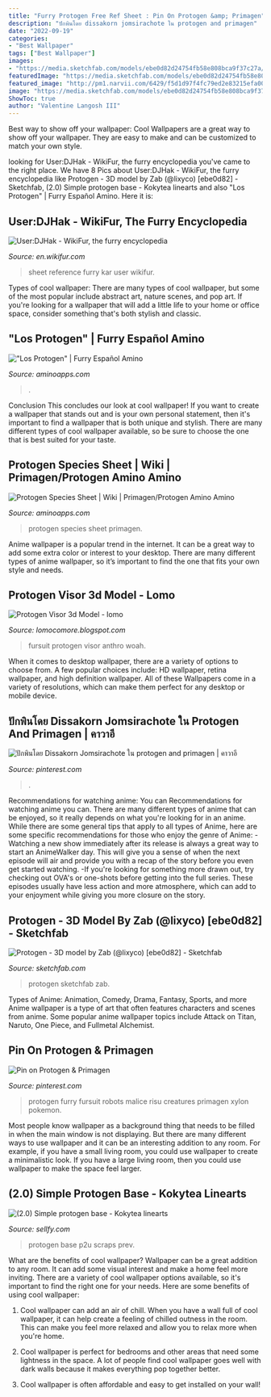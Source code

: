 ```yaml
---
title: "Furry Protogen Free Ref Sheet : Pin On Protogen &amp; Primagen"
description: "ปักพินโดย dissakorn jomsirachote ใน protogen and primagen"
date: "2022-09-19"
categories:
- "Best Wallpaper"
tags: ["Best Wallpaper"]
images:
- "https://media.sketchfab.com/models/ebe0d82d24754fb58e808bca9f37c27a/thumbnails/e34f3c9f91b64923a9cf0321f7fe0bc8/23e9b7e356a248f3ab5ad91fcc8b8c1b.jpeg"
featuredImage: "https://media.sketchfab.com/models/ebe0d82d24754fb58e808bca9f37c27a/thumbnails/e34f3c9f91b64923a9cf0321f7fe0bc8/23e9b7e356a248f3ab5ad91fcc8b8c1b.jpeg"
featured_image: "http://pm1.narvii.com/6429/f5d1d97f4fc79ed2e83215efa003267839f2943e_00.jpg"
image: "https://media.sketchfab.com/models/ebe0d82d24754fb58e808bca9f37c27a/thumbnails/e34f3c9f91b64923a9cf0321f7fe0bc8/23e9b7e356a248f3ab5ad91fcc8b8c1b.jpeg"
ShowToc: true
author: "Valentine Langosh III"
---
```



Best way to show off your wallpaper:
Cool Wallpapers are a great way to show off your wallpaper. They are easy to make and can be customized to match your own style.

	

		
looking for User:DJHak - WikiFur, the furry encyclopedia you've came to the right place. We have 8 Pics about User:DJHak - WikiFur, the furry encyclopedia like Protogen - 3D model by Zab (@lixyco) [ebe0d82] - Sketchfab, (2.0) Simple protogen base - Kokytea linearts and also &quot;Los Protogen&quot; | Furry Español Amino. Here it is:
		
    
## User:DJHak - WikiFur, The Furry Encyclopedia

<img loading=lazy src="https://en.wikifur.com/w/images/thumb/7/7d/Wsrefcopy-1.jpg/800px-Wsrefcopy-1.jpg" onerror="this.onerror=null;this.src='https://tse2.mm.bing.net/th?id=OIP.U7H1qJ8c4mbVUwZbzrLA6QHaFE&amp;pid=15.1';" alt="User:DJHak - WikiFur, the furry encyclopedia">

_Source: en.wikifur.com_

>sheet reference furry kar user wikifur. 

	

Types of cool wallpaper:
There are many types of cool wallpaper, but some of the most popular include abstract art, nature scenes, and pop art. If you're looking for a wallpaper that will add a little life to your home or office space, consider something that's both stylish and classic.

    
## &quot;Los Protogen&quot; | Furry Español Amino

<img loading=lazy src="http://pm1.narvii.com/6462/97705f17fc81331d89a39639c360ae0a36e9717f_00.jpg" onerror="this.onerror=null;this.src='https://tse3.mm.bing.net/th?id=OIP.IqBOF0lVBMqsc77YlIXK7gHaGi&amp;pid=15.1';" alt="&quot;Los Protogen&quot; | Furry Español Amino">

_Source: aminoapps.com_

>. 

	

Conclusion
This concludes our look at cool wallpaper! If you want to create a wallpaper that stands out and is your own personal statement, then it's important to find a wallpaper that is both unique and stylish. There are many different types of cool wallpaper available, so be sure to choose the one that is best suited for your taste.

    
## Protogen Species Sheet | Wiki | Primagen/Protogen Amino Amino

<img loading=lazy src="http://pm1.narvii.com/6429/f5d1d97f4fc79ed2e83215efa003267839f2943e_00.jpg" onerror="this.onerror=null;this.src='https://tse1.mm.bing.net/th?id=OIP.X5LqdYKhbELJbwWcoO6QdQAAAA&amp;pid=15.1';" alt="Protogen Species Sheet | Wiki | Primagen/Protogen Amino Amino">

_Source: aminoapps.com_

>protogen species sheet primagen. 

	

Anime wallpaper is a popular trend in the internet. It can be a great way to add some extra color or interest to your desktop. There are many different types of anime wallpaper, so it’s important to find the one that fits your own style and needs.

    
## Protogen Visor 3d Model - Lomo

<img loading=lazy src="https://i.pinimg.com/736x/cc/87/0e/cc870e92d8b3620a8fb03cf1b90b2d74.jpg" onerror="this.onerror=null;this.src='https://tse1.mm.bing.net/th?id=OIP.ImCJbnfASopB-A9i2jj2eQHaHa&amp;pid=15.1';" alt="Protogen Visor 3d Model - lomo">

_Source: lomocomore.blogspot.com_

>fursuit protogen visor anthro woah. 

	

When it comes to desktop wallpaper, there are a variety of options to choose from. A few popular choices include: HD wallpaper, retina wallpaper, and high definition wallpaper. All of these Wallpapers come in a variety of resolutions, which can make them perfect for any desktop or mobile device. 

    
## ปักพินโดย Dissakorn Jomsirachote ใน Protogen And Primagen | คาวาอี

<img loading=lazy src="https://i.pinimg.com/736x/65/64/de/6564de9bb31cdd3ab27edcc319e854dc.jpg" onerror="this.onerror=null;this.src='https://tse3.mm.bing.net/th?id=OIP.---x7xKs-Hylw13ouGvo-AHaEJ&amp;pid=15.1';" alt="ปักพินโดย Dissakorn Jomsirachote ใน protogen and primagen | คาวาอี">

_Source: pinterest.com_

>. 

	

Recommendations for watching anime: You can
Recommendations for watching anime you can. There are many different types of anime that can be enjoyed, so it really depends on what you're looking for in an anime. While there are some general tips that apply to all types of Anime, here are some specific recommendations for those who enjoy the genre of Anime: 
-Watching a new show immediately after its release is always a great way to start an AnimeWalker day. This will give you a sense of when the next episode will air and provide you with a recap of the story before you even get started watching. 
-If you're looking for something more drawn out, try checking out OVA's or one-shots before getting into the full series. These episodes usually have less action and more atmosphere, which can add to your enjoyment while giving you more closure on the story.

    
## Protogen - 3D Model By Zab (@lixyco) [ebe0d82] - Sketchfab

<img loading=lazy src="https://media.sketchfab.com/models/ebe0d82d24754fb58e808bca9f37c27a/thumbnails/e34f3c9f91b64923a9cf0321f7fe0bc8/23e9b7e356a248f3ab5ad91fcc8b8c1b.jpeg" onerror="this.onerror=null;this.src='https://tse3.mm.bing.net/th?id=OIP.0wSEaB3QeXf3TbPn6Nok7gHaEK&amp;pid=15.1';" alt="Protogen - 3D model by Zab (@lixyco) [ebe0d82] - Sketchfab">

_Source: sketchfab.com_

>protogen sketchfab zab. 

	

Types of Anime: Animation, Comedy, Drama, Fantasy, Sports, and more
Anime wallpaper is a type of art that often features characters and scenes from anime. Some popular anime wallpaper topics include Attack on Titan, Naruto, One Piece, and Fullmetal Alchemist.

    
## Pin On Protogen &amp; Primagen

<img loading=lazy src="https://i.pinimg.com/736x/0b/1a/03/0b1a03afd448ac400c4bc71d39727ee0.jpg" onerror="this.onerror=null;this.src='https://tse2.mm.bing.net/th?id=OIP.JW7b5tM83foVJde250HkdwHaHZ&amp;pid=15.1';" alt="Pin on Protogen &amp; Primagen">

_Source: pinterest.com_

>protogen furry fursuit robots malice risu creatures primagen xylon pokemon. 

	

Most people know wallpaper as a background thing that needs to be filled in when the main window is not displaying. But there are many different ways to use wallpaper and it can be an interesting addition to any room. For example, if you have a small living room, you could use wallpaper to create a minimalistic look. If you have a large living room, then you could use wallpaper to make the space feel larger.

    
## (2.0) Simple Protogen Base - Kokytea Linearts

<img loading=lazy src="https://d12swbtw719y4s.cloudfront.net/images/kwt29SBt/wmaqe5QOM4VArBCnln4G/FJDIPqsS4j.jpeg?w=1200" onerror="this.onerror=null;this.src='https://tse2.mm.bing.net/th?id=OIP.wpDOQwdwwNOni7oVM6_JswHaFb&amp;pid=15.1';" alt="(2.0) Simple protogen base - Kokytea linearts">

_Source: sellfy.com_

>protogen base p2u scraps prev. 

	

What are the benefits of cool wallpaper?
Wallpaper can be a great addition to any room. It can add some visual interest and make a home feel more inviting. There are a variety of cool wallpaper options available, so it's important to find the right one for your needs. Here are some benefits of using cool wallpaper: 
1. Cool wallpaper can add an air of chill. When you have a wall full of cool wallpaper, it can help create a feeling of chilled outness in the room. This can make you feel more relaxed and allow you to relax more when you're home. 

2. Cool wallpaper is perfect for bedrooms and other areas that need some lightness in the space. A lot of people find cool wallpaper goes well with dark walls because it makes everything pop together better. 

3. Cool wallpaper is often affordable and easy to get installed on your wall!

